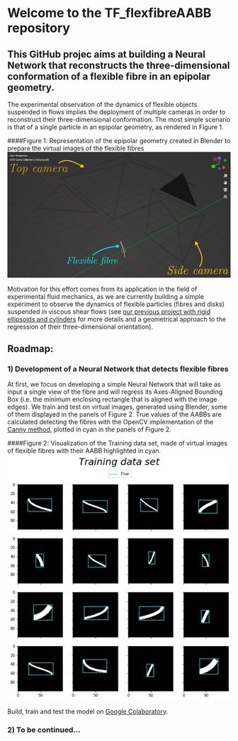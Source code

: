# Welcome to the  TF_flexfibreAABB repository

## This GitHub projec aims at building a Neural Network that reconstructs the three-dimensional conformation of a flexible fibre in an epipolar geometry. 

The experimental observation of the dynamics of flexible objects suspended in flows implies the deployment of multiple cameras in order to reconstruct their three-dimensional conformation. The most simple scenario is that of a single particle in an epipolar geometry, as rendered in Figure 1.

####Figure 1: Representation of the epipolar geometry created in Blender to prepare the virtual images of the flexible fibres
![alt text](https://github.com/ddg93/TF_flexfibreAABB/blob/main/epipolar_flex.jpg?raw=true)

Motivation for this effort comes from its application in the field of experimental fluid mechanics, as we are currently building a simple experiment to observe the dynamics of flexible particles (fibres and disks) suspended in viscous shear flows (see [our previous project with rigid ellipsoids and cylinders](https://github.com/ddg93/JOposeAABB) for more details and a geometrical approach to the regression of their three-dimensional orientation).

## Roadmap:
### 1) Development of a Neural Network that detects flexible fibres 
At first, we focus on developing a simple Neural Network that will take as input a single view of the fibre and will regress its Axes-Aligned Bounding Box (i.e. the minimum enclosing rectangle that is aligned with the image edges). We train and test on virtual images, generated using Blender, some of them displayed in the panels of Figure 2. True values of the AABBs are calculated detecting the fibres with the OpenCV implementation of the [Canny method](https://docs.opencv.org/4.x/da/d22/tutorial_py_canny.html), plotted in cyan in the panels of Figure 2.

####Figure 2: Visualization of the Training data set, made of virtual images of flexible fibres with their AABB highlighted in cyan.
![alt text](https://github.com/ddg93/TF_flexfibreAABB/blob/main/AABB_flex_true.jpg?raw=true)

Build, train and test the model on [Google Colaboratory](https://colab.research.google.com/github/ddg93/TF_flexfibreAABB/blob/main/Fibre_AABB_detection.ipynb).


### 2) To be continued...
